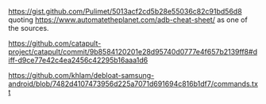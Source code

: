 https://gist.github.com/Pulimet/5013acf2cd5b28e55036c82c91bd56d8
quoting https://www.automatetheplanet.com/adb-cheat-sheet/ as one of the sources.

https://github.com/catapult-project/catapult/commit/9b8584120201e28d95740d0777e4f657b2139ff8#diff-d9ce77e42c4ea2456c42295b16aaa1d6

https://github.com/khlam/debloat-samsung-android/blob/7482d4107473956d225a7071d691694c816b1df7/commands.txt
